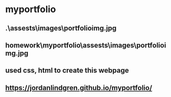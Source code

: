 # myportfolio

## .\assests\images\portfolioimg.jpg

## homework\myportfolio\assests\images\portfolioimg.jpg

## used css, html to create this webpage

## https://jordanlindgren.github.io/myportfolio/
